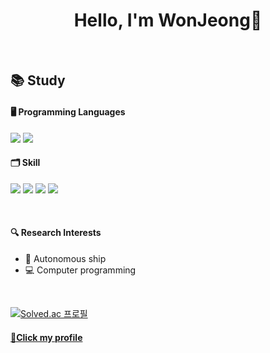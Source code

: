 <div align=center> 
  
# Hello, I'm WonJeong👋

</div>

<br />

## 📚 Study
#### 🖥️ Programming Languages
<img src="https://img.shields.io/badge/python-%233776AB.svg?&style=for-the-badge&logo=python&logoColor=white" /> <img src="https://img.shields.io/badge/rust-%23000000.svg?&style=for-the-badge&logo=rust&logoColor=white" />

#### 🗂️ Skill
<img src="https://img.shields.io/badge/ros-%2322314E.svg?&style=for-the-badge&logo=ros&logoColor=white" /> <img src="https://img.shields.io/badge/github-%23181717.svg?&style=for-the-badge&logo=github&logoColor=white" /> <img src="https://img.shields.io/badge/ubuntu-%23E95420.svg?&style=for-the-badge&logo=ubuntu&logoColor=white" /> <img src="https://img.shields.io/badge/linux-%23FCC624.svg?&style=for-the-badge&logo=linux&logoColor=black" />

<br />

#### 🔍 Research Interests
- 🚢 Autonomous ship
- 💻 Computer programming

<br />

[![Solved.ac
프로필](http://mazassumnida.wtf/api/generate_badge?boj=circle_jj)](https://solved.ac/circle_jj)

#### [📓Click my profile](https://aquamarine-chamomile-37b.notion.site/WonJeong-Kim-circle_jj-1b7ddd376801800f9f25c3348df2f685?source=copy_link)
